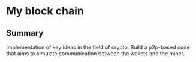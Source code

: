 
# My block chain #


## Summary ##
Implementation of key ideas in the field of crypto.
Build a p2p-based code that aims to simulate communication between the wallets and the miner.
